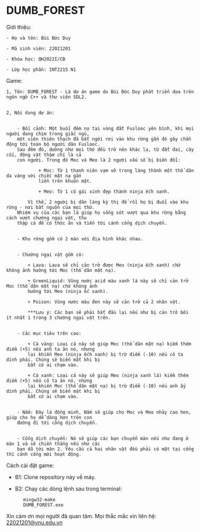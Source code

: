 # DUMB_FOREST

Giới thiệu:


    - Họ và tên: Bùi Đức Duy

    - Mã sinh viên: 22021201

    - Khóa học: QH2022I/CB

    - Lớp học phần: INT2215 N1


Game:


    1, Tên: DUMB_FOREST - Là dự án game do Bùi Đức Duy phát triển dựa trên ngôn ngữ C++ và thư viện SDL2.


    2, Nội dung dự án:


        - Bối cảnh: Một buổi đêm nọ tại vùng đất Fuslooc yên bình, khi mọi người đang chìm trong giấc ngủ,
        một viên thiên thạch đã bất ngời rơi vào khu rừng gần đó gây chấn động tới toàn bộ người dân Fuslooc.
        Sau đêm đó, dường như mọi thứ đều trở nên khác lạ, từ đất đai, cây cối, động vật thậm chí là cả
        con người. Trong đó Moc và Meo là 2 người xấu số bị biến đổi:

                + Moc: Từ 1 thanh niên vạm vỡ trong làng thành một thổ dân da vàng với chiếc mặt nạ gắn 
                liền trên khuôn mặt.

                + Meo: Từ 1 cô gái xinh đẹp thành ninja ếch xanh.

            Vì thế, 2 người bị dân làng kỳ thị để rồi họ bị đuổi vào khu rừng - nơi bắt nguồn của mọi thứ.
        Nhiệm vụ của các bạn là giúp họ sống sót vượt qua khu rừng bằng cách vượt chướng ngại vật, thu 
        thập cá để có thức ăn và tiến tới cánh cổng dịch chuyển.


        - Khu rừng gồm có 2 màn với địa hình khác nhau.


        - Chướng ngại vật gồm có:

            + Lava: Lava sẽ chỉ cản trở được Meo (ninja ếch xanh) chứ không ảnh hưởng tới Moc (thổ dân mặt nạ).

            + GreenLiquid: Vũng nước acid màu xanh lá này sẽ chỉ cản trở Moc (thổ dân mặt nạ) chứ không ảnh 
            hưởng tới Meo (ninja ếc xanh).

            + Poison: Vũng nước màu đen này sẽ cản trở cả 2 nhân vật.

            ***Lưu ý: Các bạn sẽ phải bắt đầu lại nếu như bị cản trở bởi ít nhất 1 trong 3 chướng ngại vật trên.


        - Các mục tiêu trên cao:

            + Cá vàng: Loại cá này sẽ giúp Moc (thổ dân mặt nạ) kiếm thêm điểm (+5) nếu anh ta ăn nó, nhưng 
            lại khiến Meo (ninja ếch xanh) bị trừ điểm (-10) nếu cô ta dính phải. Chúng sẽ biến mất khi bị 
            bất cứ ai chạm vào.

            + Cá xanh: Loại cá này sẽ giúp Meo (ninja xanh lá) kiếm thêm điểm (+5) nếu cô ta ăn nó, nhưng 
            lại khiến Moc (thổ dân mặt nạ) bị trừ điểm (-10) nếu anh ấy dính phải. Chúng sẽ biến mật khi bị
            bất cứ ai chạm vào.


        - Nấm: Đây là đồng minh, Nấm sẽ giúp cho Moc và Meo nhảy cao hơn, giúp cho họ dễ dàng hơn trên con 
        đường đi tới cổng dịch chuyển.


        - Cổng dịch chuyển: Nó sẽ giúp các bạn chuyển màn nếu như đang ở màn 1 và sẽ chiến thắng nếu như các
        bạn dã tới màn 2. Yêu cầu cả hai nhân vật đều phải có mặt tại cổng thì cánh cổng mới hoạt động.


Cách cài đặt game:

        
   - B1: Clone repository này về máy.

   - B2: Chạy các dòng lệnh sau trong terminal:
            
            mingw32-make
            DUMB_FOREST.exe


Xin cảm ơn mọi người đã quan tâm. Mọi thắc mắc xin liên hệ: 22021201@vnu.edu.vn